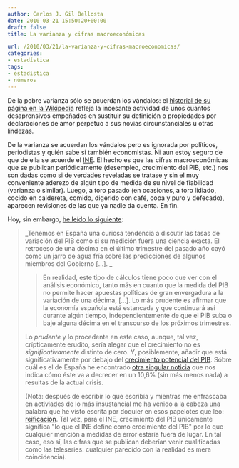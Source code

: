 ```yaml
---
author: Carlos J. Gil Bellosta
date: 2010-03-21 15:50:20+00:00
draft: false
title: La varianza y cifras macroeconómicas

url: /2010/03/21/la-varianza-y-cifras-macroeconomicas/
categories:
- estadística
tags:
- estadística
- números
---
```


De la pobre varianza sólo se acuerdan los vándalos: el [historial de su página en la Wikipedia](http://es.wikipedia.org/w/index.php?title=Varianza&action=history) refleja la incesante actividad de unos cuantos desaprensivos empeñados en sustituir su definición o propiedades por declaraciones de amor perpetuo a sus novias circunstanciales u otras lindezas.

De la varianza se acuerdan los vándalos pero es ignorada por políticos, periodistas y quién sabe si también economistas. Ni aun estoy seguro de que de ella se acuerde el [INE](http://www.ine.es). El hecho es que las cifras macroeconómicas que se publican periódicamente (desempleo, crecimiento del PIB, etc.) nos son dadas como si de verdades reveladas se tratase y sin el muy conveniente aderezo de algún tipo de medida de su nivel de fiabilidad (varianza o similar). Luego, a toro pasado (en ocasiones, a toro lidiado, cocido en caldereta, comido, digerido con café, copa y puro y defecado), aparecen revisiones de las que ya nadie da cuenta. En fin.

Hoy, sin embargo, [he leído lo siguiente](http://www.elpais.com/articulo/primer/plano/dificil/camino/recuperacion/elpepueconeg/20100321elpneglse_5/Tes):


<blockquote>_Tenemos en España una curiosa tendencia a discutir las tasas de variación del PIB como si su medición fuera una ciencia exacta. El retroceso de una décima en el último trimestre del pasado año cayó como un jarro de agua fría sobre las predicciones de algunos miembros del Gobierno [...]. _

>En realidad, este tipo de cálculos tiene poco que ver con el análisis económico, tanto más en cuanto que la medida del PIB no permite hacer apuestas políticas de gran envergadura a la variación de una décima, [...]. Lo más prudente es afirmar que la economía española está estancada y que continuará así durante algún tiempo, independientemente de que el PIB suba o baje alguna décima en el transcurso de los próximos trimestres.


Lo _prudente_ y lo procedente en este caso, aunque, tal vez, crípticamente erudito, sería alegar que el crecimiento no es _significativamente_ distinto de cero. Y, posiblemente, añadir que está significativamente por debajo del [crecimiento potencial del PIB](http://www.eco-finanzas.com/diccionario/C/CRECIMIENTO_POTENCIAL_DEL_PIB.htm). Sóbre cuál es el de España he encontrado [otra singular noticia](http://www.libertaddigital.com/economia/espana-perdera-un-106-de-su-pib-potencial-por-la-crisis-1276386898/) que nos indica cómo éste va a decrecer en un 10,6% (sin más menos nada) a resultas de la actual crisis.

(Nota: después de escribir lo que escribía y mientras me enfrascaba en activiades de lo más insustancial me ha venido a la cabeza una palabra que he visto escrita por doquier en esos papelotes que leo: [reificación](http://buscon.rae.es/draeI/SrvltConsulta?TIPO_BUS=3&LEMA=reificaci%F3n). Tal vez, para el INE, crecimiento del PIB únicamente significa "lo que el INE define como crecimiento del PIB" por lo que cualquier mención a medidas de error estaría fuera de lugar. En tal caso, eso sí, las cifras que se publican deberían venir cualificadas como las teleseries: cualquier parecido con la realidad es mera coincidencia).

